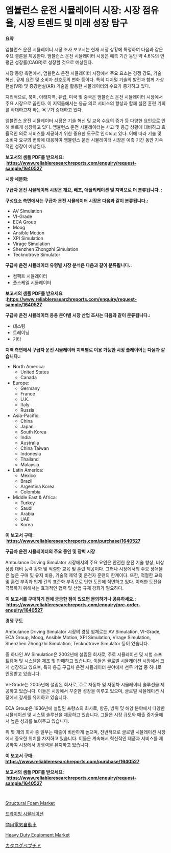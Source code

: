 <p><h1>엠뷸런스 운전 시뮬레이터 시장: 시장 점유율, 시장 트렌드 및 미래 성장 탐구</h1></p><p><strong>요약</strong></p>
<p><p>앰뷸런스 운전 시뮬레이터 시장 조사 보고서는 현재 시장 상황에 특정하여 다음과 같은 주요 결론을 제공한다. 앰뷸런스 운전 시뮬레이터 시장은 예측 기간 동안 약 4.6%의 연평균 성장률(CAGR)로 성장할 것으로 예상된다. </p><p>시장 동향 측면에서, 앰뷸런스 운전 시뮬레이터 시장에서 주요 요소는 경쟁 강도, 기술 혁신, 규제 요건 및 소비자 선호도의 변화 등이다. 특히 디지털 기술의 발전과 함께 가상현실(VR) 및 증강현실(AR) 기술을 활용한 시뮬레이터의 수요가 증가하고 있다.</p><p>지리적으로, 북미, 아태지역, 유럽, 미국 및 중국은 앰뷸런스 운전 시뮬레이터 시장에서 주요 시장으로 꼽힌다. 이 지역들에서는 응급 의료 서비스의 향상과 함께 실전 훈련 기회를 확대하고자 하는 욕구가 증대하고 있다.</p><p>앰뷸런스 운전 시뮬레이터 시장은 기술 혁신 및 교육 수요의 증가 등 다양한 요인으로 인해 빠르게 성장하고 있다. 앰뷸런스 운전 시뮬레이터는 사고 및 응급 상황에 대비하고 효율적인 의료 서비스를 제공하기 위한 중요한 도구로 인식되고 있다. 이에 따라 기술 및 소비자 요구의 변화에 대응하여 앰뷸런스 운전 시뮬레이터 시장은 예측 기간 동안 지속적인 성장이 예상된다.</p></p>
<p><strong>보고서의 샘플 PDF를 받으세요: &nbsp;<a href="https://www.reliableresearchreports.com/enquiry/request-sample/1640527">https://www.reliableresearchreports.com/enquiry/request-sample/1640527</a></strong></p>
<p><strong>시장 세분화:</strong></p>
<p><strong> 구급차 운전 시뮬레이터 시장은 개요, 배포, 애플리케이션 및 지역으로 더 분류됩니다. :</strong></p>
<p><strong>구성요소 측면에서는 구급차 운전 시뮬레이터 시장은 다음과 같이 분류됩니다.:</strong></p>
<p><ul><li>AV Simulation</li><li>VI-Grade</li><li>ECA Group</li><li>Moog</li><li>Ansible Motion</li><li>XPI Simulation</li><li>Virage Simulation</li><li>Shenzhen Zhongzhi Simulation</li><li>Tecknotrove Simulator</li></ul></p>
<p><strong> 구급차 운전 시뮬레이터 유형별 시장 분석은 다음과 같이 분류됩니다.:</strong></p>
<p><ul><li>컴팩트 시뮬레이터</li><li>풀스케일 시뮬레이터</li></ul></p>
<p><strong>보고서의 샘플 PDF를 받으세요 :<a href="https://www.reliableresearchreports.com/enquiry/request-sample/1640527">https://www.reliableresearchreports.com/enquiry/request-sample/1640527</a></strong></p>
<p><strong> 구급차 운전 시뮬레이터 응용 분야별 시장 산업 조사는 다음과 같이 분류됩니다.:</strong></p>
<p><ul><li>테스팅</li><li>트레이닝</li><li>기타</li></ul></p>
<p><strong>지역 측면에서 구급차 운전 시뮬레이터 지역별로 이용 가능한 시장 플레이어는 다음과 같습니다.:</strong></p>
<p><ul>
    <li>
        North America:
        <ul>
            <li>United States</li>
            <li>Canada</li>
        </ul>
    </li>
    <li>
        Europe:
        <ul>
            <li>Germany</li>
            <li>France</li>
            <li>U.K.</li>
            <li>Italy</li>
            <li>Russia</li>
        </ul>
    </li>
    <li>
        Asia-Pacific:
        <ul>
            <li>China</li>
            <li>Japan</li>
            <li>South Korea</li>
            <li>India</li>
            <li>Australia</li>
            <li>China Taiwan</li>
            <li>Indonesia</li>
            <li>Thailand</li>
            <li>Malaysia</li>
        </ul>
    </li>
    <li>
        Latin America:
        <ul>
            <li>Mexico</li>
            <li>Brazil</li>
            <li>Argentina Korea</li>
            <li>Colombia</li>
        </ul>
    </li>
    <li>
        Middle East & Africa:
        <ul>
            <li>Turkey</li>
            <li>Saudi</li>
            <li>Arabia</li>
            <li>UAE</li>
            <li>Korea</li>
        </ul>
    </li>
    </ul></p>
<p><strong>이 보고서 구매: &nbsp;<a href="https://www.reliableresearchreports.com/purchase/1640527">https://www.reliableresearchreports.com/purchase/1640527</a></strong></p>
<p><strong>구급차 운전 시뮬레이터의 주요 동인 및 장벽 시장</strong></p>
<p><p>Ambulance Driving Simulator 시장에서의 주요 요인은 안전한 운전 기술 향상, 비상 상황 대비 능력 강화 및 적절한 교육 및 훈련 제공이다. 그러나 시장에서의 주요 장애물은 높은 구매 및 유지 비용, 기술적 제약 및 운전자 훈련의 한계이다. 또한, 적절한 교육 및 훈련 부족과 업계 간의 표준화 부족으로 인한 도전에 직면하고 있다. 이러한 도전을 극복하기 위해서는 효과적인 협력 및 산업 규제 강화가 필요하다.</p></p>
<p><strong>이 보고서를 구매하기 전에 궁금한 점이 있으면 문의하거나 공유하세요.: &nbsp;<a href="https://www.reliableresearchreports.com/enquiry/pre-order-enquiry/1640527">https://www.reliableresearchreports.com/enquiry/pre-order-enquiry/1640527</a></strong></p>
<p><strong>경쟁 구도</strong></p>
<p><p>Ambulance Driving Simulator 시장의 경쟁 업체로는 AV Simulation, VI-Grade, ECA Group, Moog, Ansible Motion, XPI Simulation, Virage Simulation, Shenzhen Zhongzhi Simulation, Tecknotrove Simulator 등이 있습니다.</p><p>중 하나인 AV Simulation은 2002년에 설립된 회사로, 주로 시뮬레이션 및 시험 소프트웨어 및 시스템을 제조 및 판매하고 있습니다. 이들은 글로벌 시뮬레이션 시장에서 크게 성장하고 있으며, 특히 응급 구급차 운전 시뮬레이터 분야에서 선두 기업 중 하나로 인정받고 있습니다.</p><p>VI-Grade는 2005년에 설립된 회사로, 주로 자동차 및 자동차 시뮬레이터 솔루션을 제공하고 있습니다. 이들은 시장에서 꾸준한 성장을 이루고 있으며, 글로벌 시뮬레이션 시장에서 강세를 유지하고 있습니다.</p><p>ECA Group은 1936년에 설립된 프랑스의 회사로, 항공, 방위 및 해양 분야에서 다양한 시뮬레이션 및 시스템 솔루션을 제공하고 있습니다. 그들은 시장 규모와 매출 증가율에서 높은 성과를 보여주고 있습니다.</p><p>위 몇 개의 회사 중 일부는 매출이 비반하게 높으며, 전반적으로 글로벌 시뮬레이션 시장에서 중요한 위치를 차지하고 있습니다. 이들은 계속해서 혁신적인 제품과 서비스를 제공하여 시장에서 경쟁력을 유지하고 있습니다.</p></p>
<p><strong>이 보고서 구매: &nbsp; <a href="https://www.reliableresearchreports.com/purchase/1640527">https://www.reliableresearchreports.com/purchase/1640527</a></strong></p>
<p><strong>보고서의 샘플 PDF를 받으세요: &nbsp;<a href="https://www.reliableresearchreports.com/enquiry/request-sample/1640527">https://www.reliableresearchreports.com/enquiry/request-sample/1640527</a></strong><strong></strong></p>
<p>&nbsp;</p>
<p><p><a href="https://issuu.com/reportprime-2/docs/structural-foam-market-size-2030.pptx">Structural Foam Market</a></p><p><a href="https://github.com/TobyKub4685/Market-Research-Report-List-1/blob/main/76979269718.md">드라이빙 시뮬레이션</a></p><p><a href="https://github.com/SantosDicki04/Market-Research-Report-List-1/blob/main/861314410522.md">商用電気自動車</a></p><p><a href="https://view.publitas.com/reportprime-1/heavy-duty-equipment-market-size-focuses-on-market-dynamics-in-depth-analysis-and-future-projections-of-its-market-forecasted-for-period-from-2024-to-2031/">Heavy Duty Equipment Market</a></p><p><a href="https://github.com/moulafa/Market-Research-Report-List-1/blob/main/850153810521.md">カタログペプチド</a></p></p>